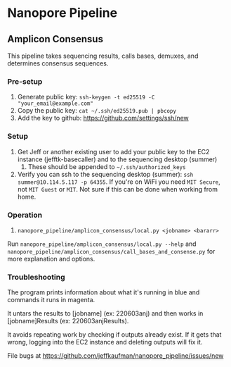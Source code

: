 # Nanopore Pipeline

## Amplicon Consensus

This pipeline takes sequencing results, calls bases, demuxes, and determines
consensus sequences.

### Pre-setup

1. Generate public key: `ssh-keygen -t ed25519 -C "your_email@example.com"`
1. Copy the public key: `cat ~/.ssh/ed25519.pub | pbcopy`
1. Add the key to github: https://github.com/settings/ssh/new

### Setup

1. Get Jeff or another existing user to add your public key to the EC2 instance
   (jefftk-basecaller) and to the sequencing desktop (summer)
   1. These should be appended to `~/.ssh/authorized_keys`
1. Verify you can ssh to the sequencing desktop (summer):
   `ssh summer@10.114.5.117 -p 64355`.  If you're on WiFi you need `MIT Secure`,
   not `MIT Guest` or `MIT`.  Not sure if this can be done when working from
   home.

### Operation

1. `nanopore_pipeline/amplicon_consensus/local.py <jobname> <bararr>`

Run `nanopore_pipeline/amplicon_consensus/local.py --help` and
`nanopore_pipeline/amplicon_consensus/call_bases_and_consense.py` for more
explanation and options.

### Troubleshooting

The program prints information about what it's running in blue and commands it
runs in magenta.

It untars the results to [jobname] (ex: 220603anj) and then works in
[jobname]Results (ex: 220603anjResults).

It avoids repeating work by checking if outputs already exist.  If it gets
that wrong, logging into the EC2 instance and deleting outputs will fix it.

File bugs at https://github.com/jeffkaufman/nanopore_pipeline/issues/new
